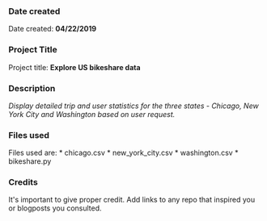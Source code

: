 ### Date created
Date created: **04/22/2019**

### Project Title
Project title: **Explore US bikeshare data**

### Description
_Display detailed trip and user statistics for the three states - Chicago, New 
York City and Washington based on user request._

### Files used
Files used are:
	* chicago.csv
	* new_york_city.csv
	* washington.csv
	* bikeshare.py

### Credits
It's important to give proper credit. Add links to any repo that inspired you or blogposts you consulted.

